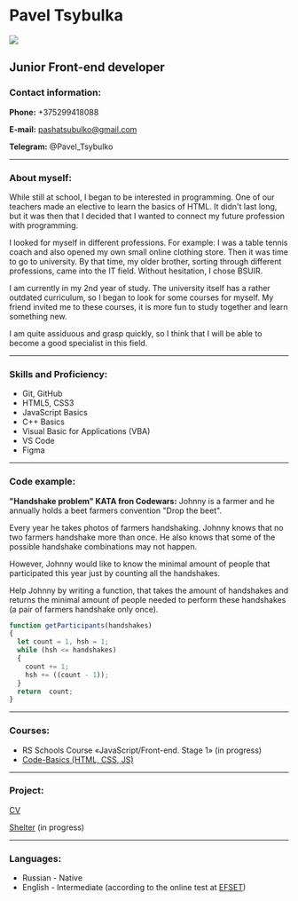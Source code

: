 # Pavel Tsybulka 
![](https://sun9-22.userapi.com/s/v1/ig2/SkjC98lCf7XGNO6CD3zphpMFWsJYa2oAdAx59uS9NVKF0EOvWuuNCLpxKH3yEiUCVyd__73_PrliyILVi93Fblfn.jpg?size=178x200&quality=95&type=album)
## Junior Front-end developer

### Contact information:

**Phone:** +375299418088

**E-mail:** pashatsubulko@gmail.com

**Telegram:** @Pavel_Tsybulko

***

### About myself:

While still at school, I began to be interested in programming. One of our teachers made an elective to learn the basics of HTML. It didn't last long, but it was then that I decided that I wanted to connect my future profession with programming.

I looked for myself in different professions. For example: I was a table tennis coach and also opened my own small online clothing store.
Then it was time to go to university. By that time, my older brother, sorting through different professions, came into the IT field. Without hesitation, I chose BSUIR.

I am currently in my 2nd year of study. The university itself has a rather outdated curriculum, so I began to look for some courses for myself. My friend invited me to these courses, it is more fun to study together and learn something new.

I am quite assiduous and grasp quickly, so I think that I will be able to become a good specialist in this field.

***

### Skills and Proficiency:

* Git, GitHub
* HTML5, CSS3
* JavaScript Basics
* C++ Basics
* Visual Basic for Applications (VBA)
* VS Code
* Figma

***

### Code example:
**"Handshake problem" KATA fron Codewars:** Johnny is a farmer and he annually holds a beet farmers convention "Drop the beet".

Every year he takes photos of farmers handshaking. Johnny knows that no two farmers handshake more than once. He also knows that some of the possible handshake combinations may not happen.

However, Johnny would like to know the minimal amount of people that participated this year just by counting all the handshakes.

Help Johnny by writing a function, that takes the amount of handshakes and returns the minimal amount of people needed to perform these handshakes (a pair of farmers handshake only once).

```js
function getParticipants(handshakes)
{
  let count = 1, hsh = 1;
  while (hsh <= handshakes) 
  {
    count += 1;
    hsh += ((count - 1));
  }
  return  count;
} 
```

***

### Courses:

* RS Schools Course «JavaScript/Front-end. Stage 1» (in progress)
* [Code-Basics (HTML, CSS, JS)](https://ru.code-basics.com/)

***

### Project:

[CV](https://github.com/Tsubulko/rsschool-cv)

[Shelter](https://rolling-scopes-school.github.io/tsubulko-JSFE2022Q1/shelter/pages/main/) (in progress)

***

### Languages:

* Russian - Native 
* English - Intermediate (according to the online test at [EFSET](www.efset.org))